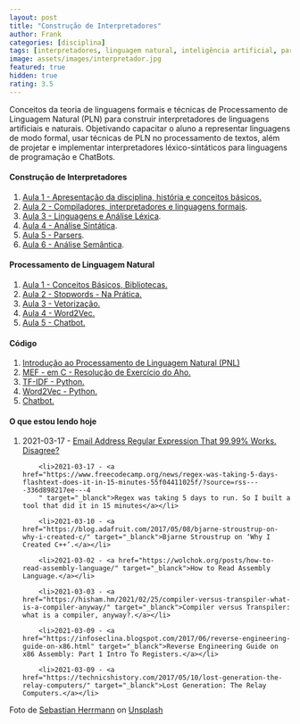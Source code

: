 ```yaml
---
layout: post
title: "Construção de Interpretadores"
author: Frank
categories: [disciplina]
tags: [interpretadores, linguagem natural, inteligência artificial, parsers]
image: assets/images/interpretador.jpg
featured: true
hidden: true
rating: 3.5
---
```


Conceitos da teoria de linguagens formais e técnicas de Processamento de Linguagem Natural (PLN) para construir interpretadores de linguagens artificiais e naturais. Objetivando capacitar o aluno a representar linguagens de modo formal, usar técnicas de PLN no processamento de textos, além de projetar e implementar interpretadores léxico-sintáticos para linguagens de programação e ChatBots.

<h4>Construção de Interpretadores</h4>
 
 <ol>
 <li><a href="https://frankalcantara.com/Aulas/Interpretadores/out/Aula1.html#/" target="_blanck">Aula 1 - Apresentação da disciplina, história e conceitos básicos.</a></li>
  
 <li><a href="https://frankalcantara.com/Aulas/Interpretadores/out/Aula2.html#/" target="_blanck">Aula 2 - Compiladores, interpretadores e linguagens formais</a>.</li>

<li><a href="https://frankalcantara.com/Aulas/Interpretadores/out/Aula3.html#/" target="_blanck">Aula 3 - Linguagens e Análise Léxica</a>.</li>

<li><a href="https://frankalcantara.com/Aulas/Interpretadores/out/Aula4.html#/" target="_blanck">Aula 4 - Análise Sintática</a>.</li> 
<li><a href="https://frankalcantara.com/Aulas/Interpretadores/out/Aula5.html#/" target="_blanck">Aula 5 - Parsers</a>.</li> 
<li><a href="https://frankalcantara.com/Aulas/Interpretadores/out/Aula7.html#/" target="_blanck">Aula 6 - Análise Semântica</a>.</li> 
 
 </ol>

<h4>Processamento de Linguagem Natural</h4>

<ol>
<li><a href="https://frankalcantara.com/Aulas/Nlp/out/Aula1.html#/" target="_blank">Aula 1 - Conceitos Básicos, Bibliotecas.</a></li>

<li><a href="https://frankalcantara.com/Aulas/Nlp/out/Aula2.html#/" target="_blank">Aula 2 - Stopwords - Na Prática.</a></li>

<li><a href="https://frankalcantara.com/Aulas/Nlp/out/Aula3.html#/" target="_blank">Aula 3 - Vetorização.</a></li>

<li><a href="https://frankalcantara.com/Aulas/Nlp/out/Aula4.html#/" target="_blank">Aula 4 - Word2Vec.</a></li>

<li><a href="https://frankalcantara.com/Aulas/Nlp/out/Aula5.html#/" target="_blank">Aula 5 - Chatbot.</a></li>
        
</ol>

<h4>Código</h4>
<ol>
<li><a href="https://colab.research.google.com/drive/1E0XYyhNYAppdIkQ1cKHwClHGBKaB88bf" target="_blank">Introdução ao Processamento de Linguagem Natural (PNL) </a></li>

<li><a href="https://github.com/frankalcantara/Aulas/blob/master/Interpretadores/code/operadoresAho.cpp" target="_blank">MEF - em C - Resolução de Exercício do Aho.</a></li>

<li><a href="https://colab.research.google.com/drive/1v5gBCUEnXY-qOVp8a48PBVr1tHveuQOY" target="_blank">TF-IDF - Python.</a></li>

<li><a href="https://colab.research.google.com/drive/1PyfwCcXXqwOIcnIwWssZDPydkrMmY1Cs" target="_blank">Word2Vec - Python.</a></li>

<li><a href="https://colab.research.google.com/drive/1BN-EqfuBzv8dTWyO6uIGyO6lTzTwru4I" target="_blank"> Chatbot.</a></li>
</ol>

<h4>O que estou lendo hoje</h4>
<ol>
        <li>2021-03-17 - <a href="https://emailregex.com/" target="_blanck">Email Address Regular Expression That 99.99% Works. Disagree?</a></li>
        
        <li>2021-03-17 - <a href="https://www.freecodecamp.org/news/regex-was-taking-5-days-flashtext-does-it-in-15-minutes-55f04411025f/?source=rss----336d898217ee---4
        " target="_blanck">Regex was taking 5 days to run. So I built a tool that did it in 15 minutes</a></li>

        <li>2021-03-10 - <a href="https://blog.adafruit.com/2017/05/08/bjarne-stroustrup-on-why-i-created-c/" target="_blanck">Bjarne Stroustrup on ‘Why I Created C++’.</a></li>

        <li>2021-03-02 - <a href="https://wolchok.org/posts/how-to-read-assembly-language/" target="_blanck">How to Read Assembly Language.</a></li>

        <li>2021-03-03 - <a href="https://hisham.hm/2021/02/25/compiler-versus-transpiler-what-is-a-compiler-anyway/" target="_blanck">Compiler versus Transpiler: what is a compiler, anyway?.</a></li>

        <li>2021-03-09 - <a href="https://infoseclina.blogspot.com/2017/06/reverse-engineering-guide-on-x86.html" target="_blanck">Reverse Engineering Guide on x86 Assembly: Part 1 Intro To Registers.</a></li>

        <li>2021-03-09 - <a href="https://technicshistory.com/2017/05/10/lost-generation-the-relay-computers/" target="_blanck">Lost Generation: The Relay Computers.</a></li>

</ol>

<span>Foto de <a href="https://unsplash.com/@officestock?utm_source=unsplash&amp;utm_medium=referral&amp;utm_content=creditCopyText">Sebastian Herrmann</a> on <a href="https://unsplash.com/s/photos/computer?utm_source=unsplash&amp;utm_medium=referral&amp;utm_content=creditCopyText">Unsplash</a></span>
